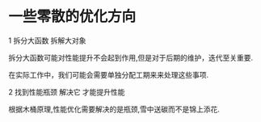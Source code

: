 # 一些零散的优化方向

1 拆分大函数 拆解大对象 

拆分大函数可能对性能提升不会起到作用,但是对于后期的维护，迭代至关重要.

在实际工作中，我们可能会需要单独分配工期来来处理这些事项.


2 找到性能瓶颈 解决它 才能提升性能

根据木桶原理,性能优化需要解决的是瓶颈,雪中送碳而不是锦上添花.
